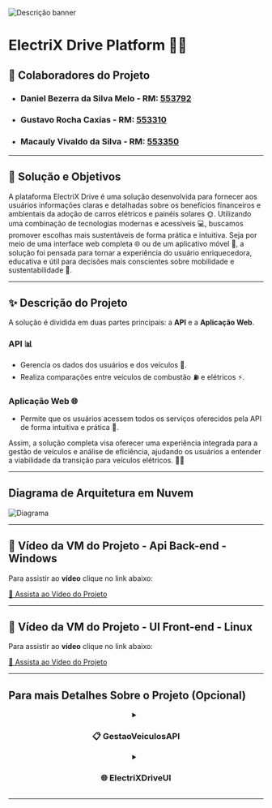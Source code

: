 ![Descrição banner](https://github.com/user-attachments/assets/fd23aae5-3758-4cd8-9b38-4abbf9e8b845)

# **ElectriX Drive Platform** 🚗💡

## 👥 Colaboradores do Projeto

- ### **Daniel Bezerra da Silva Melo** - **RM:** [553792](#)
- ### **Gustavo Rocha Caxias** - **RM:** [553310](#)
- ### **Macauly Vivaldo da Silva** - **RM:** [553350](#)

---

## 📄 **Solução e Objetivos**

A plataforma ElectriX Drive é uma solução desenvolvida para fornecer aos usuários informações claras e detalhadas sobre os benefícios financeiros e ambientais da adoção de carros elétricos e painéis solares 🌞. Utilizando uma combinação de tecnologias modernas e acessíveis 💻, buscamos promover escolhas mais sustentáveis de forma prática e intuitiva. Seja por meio de uma interface web completa 🌐 ou de um aplicativo móvel 📱, a solução foi pensada para tornar a experiência do usuário enriquecedora, educativa e útil para decisões mais conscientes sobre mobilidade e sustentabilidade 🌱.

---

## ✨ **Descrição do Projeto**

A solução é dividida em duas partes principais: a **API** e a **Aplicação Web**.

### API 📊
- Gerencia os dados dos usuários e dos veículos 🚗.
- Realiza comparações entre veículos de combustão ⛽ e elétricos ⚡.

### Aplicação Web 🌐
- Permite que os usuários acessem todos os serviços oferecidos pela API de forma intuitiva e prática 📱.

Assim, a solução completa visa oferecer uma experiência integrada para a gestão de veículos e análise de eficiência, ajudando os usuários a entender a viabilidade da transição para veículos elétricos. 🚗💡

---

## Diagrama de Arquitetura em Nuvem

![Diagrama](https://github.com/user-attachments/assets/5a1ee903-87ca-4589-badc-6130c9a2755f)

---

## 🎥 Vídeo da VM do Projeto - Api Back-end - Windows

Para assistir ao **vídeo** clique no link abaixo:

[🔗 Assista ao Vídeo do Projeto](https://youtu.be/8ICAMW2EHyU)

---

## 🎥 Vídeo da VM do Projeto - UI Front-end - Linux

Para assistir ao **vídeo** clique no link abaixo:

[🔗 Assista ao Vídeo do Projeto](https://youtu.be/c1FmrArBt5c)

---

## Para mais Detalhes Sobre o Projeto (Opcional)

 <details>
  <summary align="center"><h3>📋 GestaoVeiculosAPI</h3></summary>
  <p>

---

### 📋 GestaoVeiculosAPI

A API ajuda a gerenciar usuários e seus veículos, permitindo comparar a eficiência entre diferentes tipos de veículos. Isso oferece uma visão clara das vantagens de cada tipo de veículo. A solução foi criada para fornecer insights práticos que facilitam a transição para veículos elétricos e tornam a gestão dos dados mais eficiente.

### 🚀 Funcionamento da API

A API Gestão de Veículos foi construída utilizando a plataforma ASP.NET Core e Entity Framework Core para manipulação de dados. Ela fornece funcionalidades como:

- Relacionar usuários com seus veículos e preferências de comparação. 🚘👥
- Cadastrar e atualizar veículos de combustão e veículos elétricos. 🔄
- Realizar comparações de eficiência entre veículos, retornando insights claros sobre qual deles é mais vantajoso em termos de consumo, ajudando os usuários na tomada de decisão sobre a transição para veículos elétricos. ⚡🔋

---

## 📏 Conclusão

A API de Gestão de Veículos foi desenvolvida com um design modular, extensível e é totalmente documentada com Swagger. Isso garante fácil manutenção e uma integração intuitiva. A separação clara entre as camadas torna o sistema fácil de entender e evoluir, seja com novas funcionalidades ou integrações.

Além disso, a documentação bem estruturada facilita o uso, a integração e o desenvolvimento de interfaces que utilizam essa API, proporcionando um processo mais simples e eficiente para todos os usuários.

---

  </p>
</details>

 <details>
  <summary align="center"><h3>🌐 ElectriXDriveUI</h3></summary>
  <p>

  ---

# 🚗 Documentação da Camada Web - ElectriXDriveUI

## 📄 Descrição Inicial

A camada web do projeto **ElectriXDriveUI** é responsável pela interface visual do sistema, permitindo que os usuários interajam com as funcionalidades da API de gestão de veículos. Esta camada utiliza o padrão MVC (Model-View-Controller) para organizar o código, facilitando a manutenção e a expansão do sistema. A camada web comunica-se diretamente com a API para realizar operações CRUD (Create, Read, Update, Delete) sobre 🚘 veículos de combustão e ⚡ veículos elétricos, além de realizar comparações de eficiência entre esses tipos de veículos.
    </p>
</details>

---
